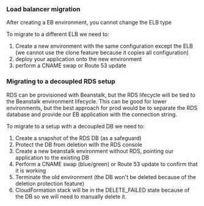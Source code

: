 
### Load balancer migration

After creating a EB environment, you cannot change the ELB type

To migrate to a different ELB we need to:
1. Create a new environment with the same configuration except the ELB (we cannot use the clone feature because it copies all configuration)
2. deploy your application onto the new environment
3. perform a CNAME swap or Route 53 update

### Migrating to a decoupled RDS setup

RDS can be provisioned with Beanstalk, but the RDS lifecycle will be tied to the Beanstalk environment lifecycle. This can be good for lower environments, but the best approach for prod would be to separate the RDS database and provide our EB application with the connection string.

To migrate to a setup with a decoupled DB we need to:
1. Create a snapshot of the RDS DB (as a safeguard)
2. Protect the DB from deletion with the RDS console
3. Create a new beanstalk environment without RDS, pointing our application to the existing DB
4. Perform a CNAME swap (blue/green) or Route 53 update to confirm that it is working
5. Terminate the old environment (the DB won't be deleted because of the deletion protection feature)
6. CloudFormation stack will be in the DELETE_FAILED state because of the DB so we will need to manually delete it.